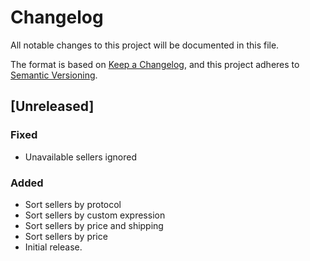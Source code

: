 # Changelog

All notable changes to this project will be documented in this file.

The format is based on [Keep a Changelog](https://keepachangelog.com/en/1.0.0/),
and this project adheres to [Semantic Versioning](https://semver.org/spec/v2.0.0.html).

## [Unreleased]

### Fixed

- Unavailable sellers ignored

### Added

- Sort sellers by protocol
- Sort sellers by custom expression
- Sort sellers by price and shipping
- Sort sellers by price
- Initial release.
